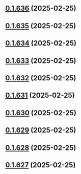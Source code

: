 ## [0.1.636](https://github.com/binary-braids/terraform-oracle/compare/v0.1.635...v0.1.636) (2025-02-25)



## [0.1.635](https://github.com/binary-braids/terraform-oracle/compare/v0.1.634...v0.1.635) (2025-02-25)



## [0.1.634](https://github.com/binary-braids/terraform-oracle/compare/v0.1.633...v0.1.634) (2025-02-25)



## [0.1.633](https://github.com/binary-braids/terraform-oracle/compare/v0.1.632...v0.1.633) (2025-02-25)



## [0.1.632](https://github.com/binary-braids/terraform-oracle/compare/v0.1.631...v0.1.632) (2025-02-25)



## [0.1.631](https://github.com/binary-braids/terraform-oracle/compare/v0.1.630...v0.1.631) (2025-02-25)



## [0.1.630](https://github.com/binary-braids/terraform-oracle/compare/v0.1.629...v0.1.630) (2025-02-25)



## [0.1.629](https://github.com/binary-braids/terraform-oracle/compare/v0.1.628...v0.1.629) (2025-02-25)



## [0.1.628](https://github.com/binary-braids/terraform-oracle/compare/v0.1.627...v0.1.628) (2025-02-25)



## [0.1.627](https://github.com/binary-braids/terraform-oracle/compare/v0.1.626...v0.1.627) (2025-02-25)



